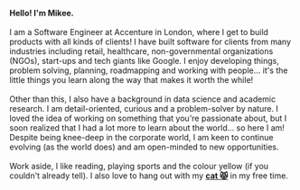 **Hello! I'm Mikee.**
\
\
I am a Software Engineer at Accenture in London, where I get to build products with all kinds of clients! I have built software for clients from many industries including retail, healthcare, non-governmental organizations (NGOs), start-ups and tech giants like Google. I enjoy developing things, problem solving, planning, roadmapping and working with people... it's the little things you learn along the way that makes it worth the while!
\
\
Other than this, I also have a background in data science and academic research. I am detail-oriented, curious and a problem-solver by nature. I loved the idea of working on something that you're passionate about, but I soon realized that I had a lot more to learn about the world... so here I am! Despite being knee-deep in the corporate world, I am keen to continue evolving (as the world does) and am open-minded to new opportunities.
\
\
Work aside, I like reading, playing sports and the colour yellow (if you couldn't already tell). I also love to hang out with my **[cat 😾](/cat/)** in my free time.
